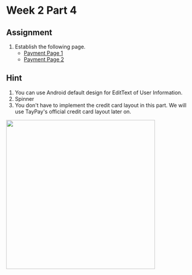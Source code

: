 # Week 2 Part 4

## Assignment

1. Establish the following page.
    - [Payment Page 1](https://zpl.io/V0ROlyE)
    - [Payment Page 2](https://zpl.io/agzz1OO)

## Hint

1. You can use Android default design for EditText of User Information.
2. Spinner
3. You don't have to implement the credit card layout in this part. We will use TayPay's official credit card layout later on.


<img src="screenshots/android_week_2_part_4.gif" width="400"/>
